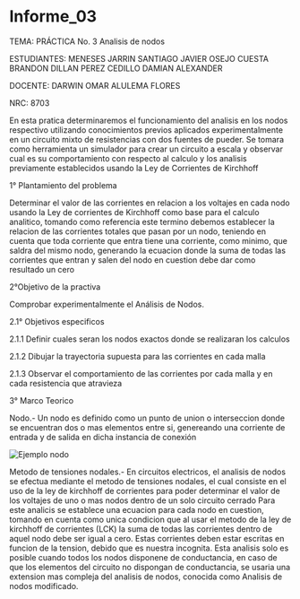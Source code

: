 # Informe_03

TEMA: PRÁCTICA No. 3 Analisis de nodos

ESTUDIANTES:  MENESES JARRIN SANTIAGO JAVIER OSEJO CUESTA BRANDON DILLAN PEREZ CEDILLO DAMIAN ALEXANDER 
    
DOCENTE: DARWIN OMAR ALULEMA FLORES 
 
NRC:  8703

En esta pratica determinaremos el funcionamiento del analisis en los nodos respectivo utilizando conocimientos previos aplicados experimentalmente en un circuito mixto de resistencias con dos fuentes de pueder. Se tomara como herramienta un simulador para crear un circuito a escala y observar cual es su comportamiento con respecto al calculo y los analisis previamente establecidos usando la Ley de Corrientes de Kirchhoff

1° Plantamiento del problema 
	
 Determinar el valor de las corrientes en relacion a los voltajes en cada nodo usando la Ley de corrientes de Kirchhoff como base para el calculo analitico, tomando como referencia este termino debemos establecer la relacion de las corrientes totales que pasan por un nodo, teniendo en cuenta que toda corriente que entra tiene una corriente, como minimo, que saldra del mismo nodo, generando la ecuacion donde la suma de todas las corrientes que entran y salen del nodo en cuestion debe dar como resultado un cero

2°Objetivo de la practiva 
	
  Comprobar experimentalmente el Análisis de Nodos.
 
 2.1° Objetivos especificos 
 
2.1.1 Definir cuales seran los nodos exactos donde se realizaran los calculos
  
 2.1.2 Dibujar la trayectoria supuesta para las corrientes en cada malla
  
  2.1.3 Observar el comportamiento de las corrientes por cada malla y en cada resistencia que atravieza
  
3° Marco Teorico

Nodo.- 
  Un nodo es definido como un punto de union o interseccion donde se encuentran dos o mas elementos entre si, genereando una corriente de entrada y de salida en dicha instancia de conexión
   
![Ejemplo nodo](https://github.com/Damian-A-Perez/Informe_03/blob/master/Img/Nodo.jpg)

Metodo de tensiones nodales.-
En circuitos electricos, el analisis de nodos se efectua mediante el metodo de tensiones nodales, el cual consiste en el uso de la ley de kirchhoff de corrientes para poder determinar el valor de los voltajes de uno o mas nodos dentro de un solo circuito cerrado
Para este analicis se establece una ecuacion para cada nodo en cuestion, tomando en cuenta como unica condicion que al usar el metodo de la ley de kirchhoff de corrientes (LCK) la suma de todas las corrientes dentro de aquel nodo debe ser igual a cero. Estas corrientes deben estar escritas en funcion de la tension, debido que es nuestra incognita.
Esta analisis solo es posible cuando todos los nodos disponene de conductancia, en caso de que los elementos del circuito no dispongan de conductancia, se usaria una extension mas compleja del analisis de nodos, conocida como Analisis de nodos modificado.



  
